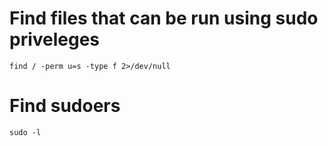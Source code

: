 # Find files that can be run using sudo priveleges

```
find / -perm u=s -type f 2>/dev/null
```

# Find sudoers

```
sudo -l
```
